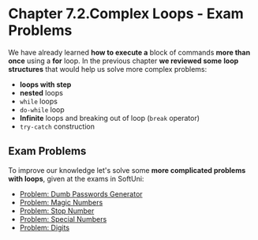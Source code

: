 # Chapter 7.2.Complex Loops - Exam Problems

We have already learned **how to execute a** block of commands **more than once** using a **for** loop. In the previous chapter **we reviewed some** **loop structures** that would help us solve more complex problems:

* **loops with step**
* **nested** loops
* `while` loops
* `do-while` loop
* **Infinite** loops and breaking out of loop \(`break` operator\)
* `try-catch` construction

## Exam Problems

To improve our knowledge let's solve some **more complicated problems with loops**, given at the exams in SoftUni:

* [Problem: Dumb Passwords Generator](/Content/Chapter-7-2-complex-loops-exam-problems/stupid-password-generator/stupid-password-generator.md)
* [Problem: Magic Numbers](/Content/Chapter-7-2-complex-loops-exam-problems/magic-combination/magic-combination.md)
* [Problem: Stop Number](/Content/Chapter-7-2-complex-loops-exam-problems/stop-number/stop-number.md)
* [Problem: Special Numbers](/Content/Chapter-7-2-complex-loops-exam-problems/special-numbers/special-numbers.md)
* [Problem: Digits](/Content/Chapter-7-2-complex-loops-exam-problems/digits/digits.md)
